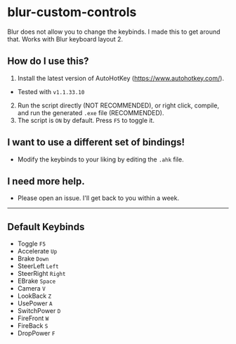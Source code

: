 # blur-custom-controls
Blur does not allow you to change the keybinds. I made this to get around that.
Works with Blur keyboard layout 2.

## How do I use this?
1. Install the latest version of AutoHotKey (https://www.autohotkey.com/).
  * Tested with `v1.1.33.10`
2. Run the script directly (NOT RECOMMENDED), or right click, compile, and run the generated `.exe` file (RECOMMENDED).
4. The script is `ON` by default. Press `F5` to toggle it.

## I want to use a different set of bindings!
* Modify the keybinds to your liking by editing the `.ahk` file.

## I need more help.
* Please open an issue. I'll get back to you within a week.

---

## Default Keybinds

* Toggle `F5`
* Accelerate `Up`
* Brake `Down`
* SteerLeft `Left`
* SteerRight `Right`
* EBrake `Space`
* Camera `V`
* LookBack `Z`
* UsePower `A`
* SwitchPower `D`
* FireFront `W`
* FireBack `S`
* DropPower `F`
